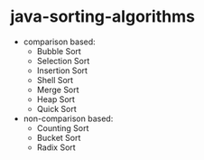 # java-sorting-algorithms
- comparison based:
    - Bubble Sort
    - Selection Sort
    - Insertion Sort
    - Shell Sort
    - Merge Sort
    - Heap Sort
    - Quick Sort
- non-comparison based:
    - Counting Sort
    - Bucket Sort
    - Radix Sort